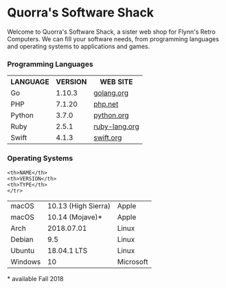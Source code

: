 <!--<DOCTYPE! html> -->
<html>
<head>
<meta charset="utf-8">
<!--<title>Quorra's Software Shack</title>-->
<!-- <style> 
td, th { border: 1px solid #CCC; }
table { border: 1px solid black; }
</style> -->
</head>
<body>
<h1>Quorra's Software Shack</h1>
<p>Welcome to Quorra's Software Shack, a sister web shop for Flynn's Retro Computers. We can fill your software needs, from programming languages and operating systems to applications and games.</p>


<h3>Programming Languages</h3>

<table>
<tr>
	<th>LANGUAGE</th>   
	<th>VERSION</th>    
	<th>WEB SITE</th>
	</tr>
<tr>
	<td>Go</td>         
	<td>1.10.3</td>     
	<td><a href="http://www.golang.org">golang.org</a></td>
</tr>
<tr>
	<td>PHP</td>      
	<td>7.1.20</td>     
	<td><a href="http://www.php.net">php.net</a></td>
</tr>
<tr>
	<td>Python</td>     
	<td>3.7.0</td>     
	<td><a href="http://www.python.org">python.org</a></td>
</tr>
<tr>
	<td>Ruby</td>       
	<td>2.5.1</td>      
	<td><a href="http://ruby-lang.org">ruby-lang.org</a></td>
<tr>
	<td>Swift</td>      
	<td>4.1.3</td>      
	<td><a href="http://swift.org">swift.org</a></td>
</tr>
</table>

<h3>Operating Systems</h3>

<table>
<tr>

	<th>NAME</th>     
	<th>VERSION</th>             
	<th>TYPE</th>
	</tr>
<tr>
	<td>macOS</td>    
	<td>10.13 (High Sierra)</td>  
	<td>Apple</td>
</tr>
<tr>
	<td>macOS</td>    
	<td>10.14 (Mojave)*</td>   
	<td>Apple</td>
</tr>
<tr>
	<td>Arch</td>     
	<td>2018.07.01</td>           
	<td>Linux</td>
</tr>
<tr>
	<td>Debian</td>   
	<td>9.5</td>                  
	<td>Linux</td>
</tr>
<tr>
	<td>Ubuntu</td>   
	<td>18.04.1 LTS</td>          
	<td>Linux</td>
</tr>
<tr>
	<td>Windows</td>  
	<td>10</td>                   
	<td>Microsoft</td>
</table>
* available Fall 2018
</body>
</html>
